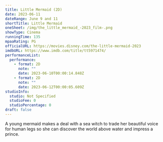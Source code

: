 ```yaml
---
title: Little Mermaid (2D)
date: 2023-06-11
dateRange: June 9 and 11
shortTitle: Little Mermaid
oneSheet: /img/the_little_mermaid_-2023_film-.png
showType: Cinema
runningTime: 135
mpaaRating: PG
officialURL: https://movies.disney.com/the-little-mermaid-2023
imdbURL: https://www.imdb.com/title/tt5971474/
performanceList:
  performance:
    - format: 2D
      note: ""
      date: 2023-06-10T00:00:14.848Z
    - format: 2D
      note: ""
      date: 2023-06-12T00:00:05.609Z
studioInfo:
  studio: Not Specified
  studioFee: 0
  studioPercentage: 0
draft: false
---
```

A young mermaid makes a deal with a sea witch to trade her beautiful voice for human legs so she can discover the world above water and impress a prince.